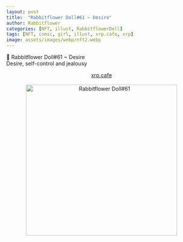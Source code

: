 ```yaml
---
layout: post
title:  "Rabbitflower Doll#61 ~ Desire"
author: Rabbitflower
categories: [NFT, illust, RabbitflowerDoll]
tags: [NFT, comic, girl, illust, xrp.cafe, xrp]
image: assets/images/webp/nft2.webp
---
```


💐 Rabbitflower Doll#61 ~ Desire  
Desire, self-control and jealousy  
<!--more-->
<div style="text-align: center;"><a target="_blank" href="https://xrp.cafe/nft/000827108D3BB1B5DD412C0BC897016FC961D66C06CB9E9CEADBEBA904DB450D" class="btn btn-primary">xrp.cafe</a></div>  
<br>
<div style="text-align: center;"><img src="https://cdn.xrp.cafe/4838bf68e46e-4794-b19b-904333ad3c5c6b0226da05b7-4c97-88f3-bc429d91d2e36597f7aeeaa6-4d9e-896c-1c64b491f7cb.webp" alt="Rabbitflower Doll#61" width="400px"> </div>

